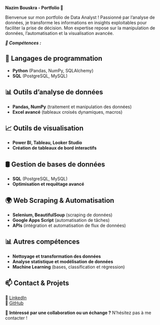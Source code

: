 ****Nazim Bouskra - Portfolio 👋****

Bienvenue sur mon portfolio de Data Analyst ! Passionné par l’analyse de données, je transforme les informations en insights exploitables pour faciliter la prise de décision. Mon expertise repose sur la manipulation de données, l’automatisation et la visualisation avancée.

***🚀 Compétences :***
## 📌 Langages de programmation  
- **Python** (Pandas, NumPy, SQLAlchemy)  
- **SQL** (PostgreSQL, MySQL)  

## 📊 Outils d’analyse de données  
- **Pandas, NumPy** (traitement et manipulation des données)  
- **Excel avancé** (tableaux croisés dynamiques, macros)  

## 📈 Outils de visualisation  
- **Power BI, Tableau, Looker Studio**  
- **Création de tableaux de bord interactifs**  

## 🛢 Gestion de bases de données  
- **SQL** (PostgreSQL, MySQL)  
- **Optimisation et requêtage avancé**  

## 🌍 Web Scraping & Automatisation  
- **Selenium, BeautifulSoup** (scraping de données)  
- **Google Apps Script** (automatisation de tâches)  
- **APIs** (intégration et automatisation de flux de données)  

## 📊 Autres compétences  
- **Nettoyage et transformation des données**  
- **Analyse statistique et modélisation de données**  
- **Machine Learning** (bases, classification et régression)  

## 📫 Contact & Projets  
🔹 [LinkedIn](https://www.linkedin.com/in/nazim-bouskra/)  
🔹 [GitHub](https://github.com/Nazimbsk)  

📩 **Intéressé par une collaboration ou un échange ?** N’hésitez pas à me contacter !   
